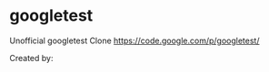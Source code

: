 googletest
==========

 Unofficial googletest Clone https://code.google.com/p/googletest/

Created by:


